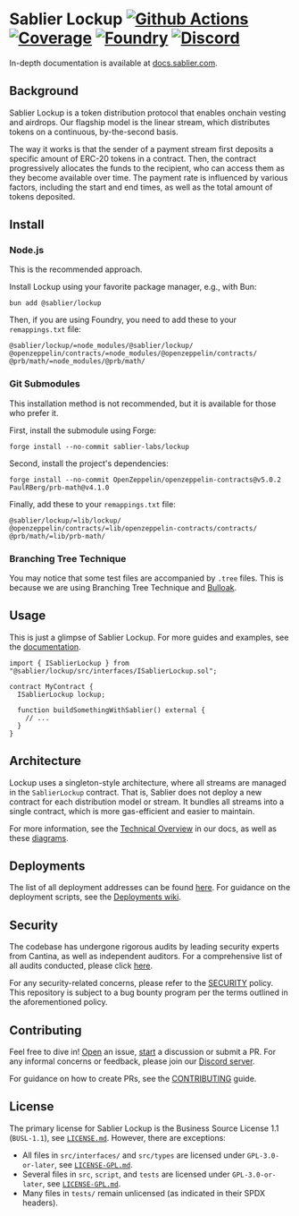 # Sablier Lockup [![Github Actions][gha-badge]][gha] [![Coverage][codecov-badge]][codecov] [![Foundry][foundry-badge]][foundry] [![Discord][discord-badge]][discord]

[gha]: https://github.com/sablier-labs/lockup/actions
[gha-badge]: https://github.com/sablier-labs/lockup/actions/workflows/ci.yml/badge.svg
[codecov]: https://codecov.io/gh/sablier-labs/lockup
[codecov-badge]: https://codecov.io/gh/sablier-labs/lockup/branch/main/graph/badge.svg
[discord]: https://discord.gg/bSwRCwWRsT
[discord-badge]: https://img.shields.io/discord/659709894315868191
[foundry]: https://getfoundry.sh
[foundry-badge]: https://img.shields.io/badge/Built%20with-Foundry-FFDB1C.svg

In-depth documentation is available at [docs.sablier.com](https://docs.sablier.com).

## Background

Sablier Lockup is a token distribution protocol that enables onchain vesting and airdrops. Our flagship model is the
linear stream, which distributes tokens on a continuous, by-the-second basis.

The way it works is that the sender of a payment stream first deposits a specific amount of ERC-20 tokens in a contract.
Then, the contract progressively allocates the funds to the recipient, who can access them as they become available over
time. The payment rate is influenced by various factors, including the start and end times, as well as the total amount
of tokens deposited.

## Install

### Node.js

This is the recommended approach.

Install Lockup using your favorite package manager, e.g., with Bun:

```shell
bun add @sablier/lockup
```

Then, if you are using Foundry, you need to add these to your `remappings.txt` file:

```text
@sablier/lockup/=node_modules/@sablier/lockup/
@openzeppelin/contracts/=node_modules/@openzeppelin/contracts/
@prb/math/=node_modules/@prb/math/
```

### Git Submodules

This installation method is not recommended, but it is available for those who prefer it.

First, install the submodule using Forge:

```shell
forge install --no-commit sablier-labs/lockup
```

Second, install the project's dependencies:

```shell
forge install --no-commit OpenZeppelin/openzeppelin-contracts@v5.0.2 PaulRBerg/prb-math@v4.1.0
```

Finally, add these to your `remappings.txt` file:

```text
@sablier/lockup/=lib/lockup/
@openzeppelin/contracts/=lib/openzeppelin-contracts/contracts/
@prb/math/=lib/prb-math/
```

### Branching Tree Technique

You may notice that some test files are accompanied by `.tree` files. This is because we are using Branching Tree
Technique and [Bulloak](https://bulloak.dev/).

## Usage

This is just a glimpse of Sablier Lockup. For more guides and examples, see the
[documentation](https://docs.sablier.com).

```solidity
import { ISablierLockup } from "@sablier/lockup/src/interfaces/ISablierLockup.sol";

contract MyContract {
  ISablierLockup lockup;

  function buildSomethingWithSablier() external {
    // ...
  }
}
```

## Architecture

Lockup uses a singleton-style architecture, where all streams are managed in the `SablierLockup` contract. That is,
Sablier does not deploy a new contract for each distribution model or stream. It bundles all streams into a single
contract, which is more gas-efficient and easier to maintain.

For more information, see the [Technical Overview](https://docs.sablier.com/reference/overview) in our docs, as well as
these [diagrams](https://docs.sablier.com/reference/lockup/diagrams).

## Deployments

The list of all deployment addresses can be found [here](https://docs.sablier.com/guides/lockup/deployments). For
guidance on the deployment scripts, see the [Deployments wiki](https://github.com/sablier-labs/lockup/wiki/Deployments).

## Security

The codebase has undergone rigorous audits by leading security experts from Cantina, as well as independent auditors.
For a comprehensive list of all audits conducted, please click [here](https://github.com/sablier-labs/audits).

For any security-related concerns, please refer to the [SECURITY](./SECURITY.md) policy. This repository is subject to a
bug bounty program per the terms outlined in the aforementioned policy.

## Contributing

Feel free to dive in! [Open](https://github.com/sablier-labs/lockup/issues/new) an issue,
[start](https://github.com/sablier-labs/lockup/discussions/new) a discussion or submit a PR. For any informal concerns
or feedback, please join our [Discord server](https://discord.gg/bSwRCwWRsT).

For guidance on how to create PRs, see the [CONTRIBUTING](./CONTRIBUTING.md) guide.

## License

The primary license for Sablier Lockup is the Business Source License 1.1 (`BUSL-1.1`), see
[`LICENSE.md`](./LICENSE.md). However, there are exceptions:

- All files in `src/interfaces/` and `src/types` are licensed under `GPL-3.0-or-later`, see
  [`LICENSE-GPL.md`](./LICENSE-GPL.md).
- Several files in `src`, `script`, and `tests` are licensed under `GPL-3.0-or-later`, see
  [`LICENSE-GPL.md`](./LICENSE-GPL.md).
- Many files in `tests/` remain unlicensed (as indicated in their SPDX headers).
